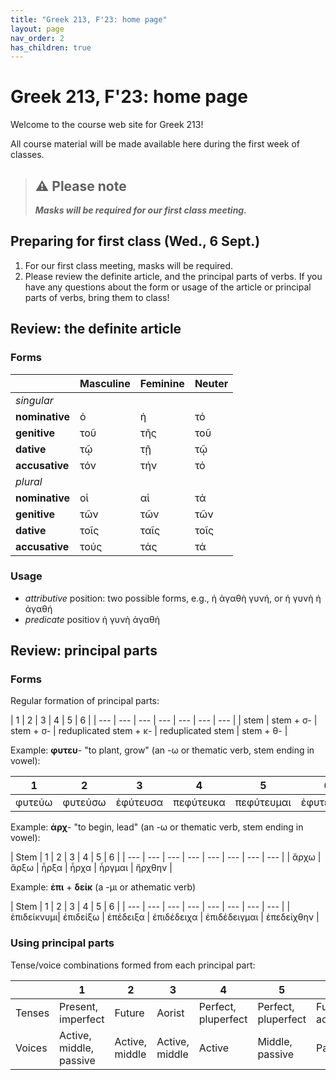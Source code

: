 ```yaml
---
title: "Greek 213, F'23: home page"
layout: page
nav_order: 2
has_children: true
---
```


# Greek 213, F'23: home page

Welcome to the course web site for Greek 213!

All course material will be made available here during the first week of classes.


> ## ⚠️ Please note
>
> ***Masks will be required for our first class meeting.***


## Preparing for first class (Wed., 6 Sept.)

1. For our first class meeting, masks will be required.
2. Please review the definite article, and the principal parts of verbs.  If you have any questions about the form or usage of the article or principal parts of verbs, bring them to class!




## Review: the definite article

### Forms

| | Masculine | Feminine | Neuter |
| --- | --- | --- | --- |
| *singular* |  |  |  |
| **nominative** | ὁ | ἡ | τό |
| **genitive** | τοῦ | τῆς | τοῦ |
| **dative** | τῷ | τῇ | τῷ |
| **accusative** | τόν | τήν | τό |
| *plural* |  |  |  |
| **nominative** | οἱ | αἱ | τά |
| **genitive** | τῶν | τῶν | τῶν |
| **dative** | τοῖς | ταῖς | τοῖς |
| **accusative** | τούς | τάς | τά |


### Usage

- *attributive* position: two possible forms, e.g., ἡ ἀγαθὴ γυνή, or ἡ γυνὴ ἡ ἀγαθή
- *predicate* positioν ἡ γυνὴ ἀγαθή

## Review: principal parts


### Forms

Regular formation of principal parts:

|   1 | 2 | 3 | 4 | 5 | 6 | 
| --- | --- | --- | --- | --- | --- | --- | 
|   stem | stem + σ- | stem + σ- | reduplicated stem + κ- | reduplicated stem | stem + θ- | 


Example: **φυτευ**- "to plant, grow"
 (an -ω or thematic verb, stem ending in vowel):

|  1 | 2 | 3 | 4 | 5 | 6 | 
| --- | --- | --- | --- | --- | --- |
| φυτεύω | φυτεύσω | ἐφύτευσα | πεφύτευκα | πεφύτευμαι | ἐφυτεύθην |



Example: **ἀρχ**- "to begin, lead" (an -ω or thematic verb, stem  ending in vowel):

|  Stem |  1 | 2 | 3 | 4 | 5 | 6 | 
| --- | --- | --- | --- | --- | --- | --- | --- | 
| ἄρχω | ἄρξω |  ἦρξα | ἦρχα | ἦργμαι | ἤρχθην | 

Example: **ἐπι** + **δείκ** (a -μι or athematic verb)


|  Stem |  1 | 2 | 3 | 4 | 5 | 6 | 
| --- | --- | --- | --- | --- | --- | --- | --- | 
| ἐπιδείκνυμι|  ἐπιδείξω |  ἐπέδειξα |  ἐπιδέδειχα |  ἐπιδέδειγμαι |  ἐπεδείχθην | 


### Using principal parts

Tense/voice combinations formed from each principal part:

| | 1 | 2 | 3 | 4 | 5 | 6 |
| --- | --- | --- | --- | --- | --- | --- |
| Tenses | Present, imperfect | Future | Aorist |  Perfect, pluperfect | Perfect, pluperfect | Future, aorist |
| Voices | Active, middle, passive|  Active, middle | Active, middle | Active | Middle, passive | Passive |